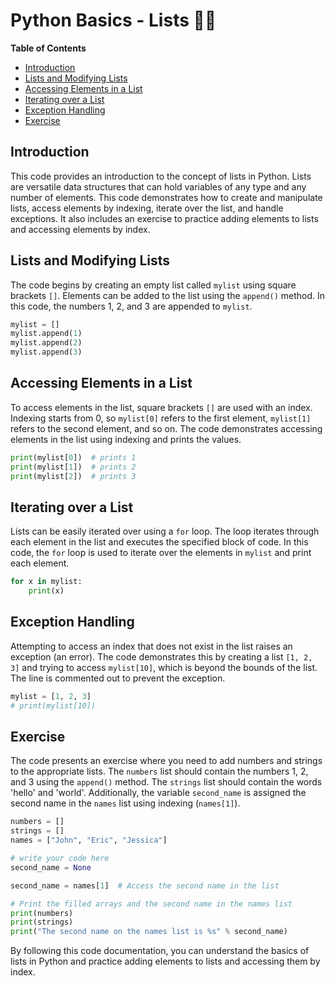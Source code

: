 # Python Basics - Lists 🚀🔥

**Table of Contents**

- [Introduction](#introduction)
- [Lists and Modifying Lists](#lists-and-modifying-lists)
- [Accessing Elements in a List](#accessing-elements-in-a-list)
- [Iterating over a List](#iterating-over-a-list)
- [Exception Handling](#exception-handling)
- [Exercise](#exercise)

## Introduction <a name="introduction"></a>

This code provides an introduction to the concept of lists in Python. Lists are versatile data structures that can hold variables of any type and any number of elements. This code demonstrates how to create and manipulate lists, access elements by indexing, iterate over the list, and handle exceptions. It also includes an exercise to practice adding elements to lists and accessing elements by index.

## Lists and Modifying Lists <a name="lists-and-modifying-lists"></a>

The code begins by creating an empty list called `mylist` using square brackets `[]`. Elements can be added to the list using the `append()` method. In this code, the numbers 1, 2, and 3 are appended to `mylist`.

```python
mylist = []
mylist.append(1)
mylist.append(2)
mylist.append(3)
```

## Accessing Elements in a List <a name="accessing-elements-in-a-list"></a>

To access elements in the list, square brackets `[]` are used with an index. Indexing starts from 0, so `mylist[0]` refers to the first element, `mylist[1]` refers to the second element, and so on. The code demonstrates accessing elements in the list using indexing and prints the values.

```python
print(mylist[0])  # prints 1
print(mylist[1])  # prints 2
print(mylist[2])  # prints 3
```

## Iterating over a List <a name="iterating-over-a-list"></a>

Lists can be easily iterated over using a `for` loop. The loop iterates through each element in the list and executes the specified block of code. In this code, the `for` loop is used to iterate over the elements in `mylist` and print each element.

```python
for x in mylist:
    print(x)
```

## Exception Handling <a name="exception-handling"></a>

Attempting to access an index that does not exist in the list raises an exception (an error). The code demonstrates this by creating a list `[1, 2, 3]` and trying to access `mylist[10]`, which is beyond the bounds of the list. The line is commented out to prevent the exception.

```python
mylist = [1, 2, 3]
# print(mylist[10])
```

## Exercise <a name="exercise"></a>

The code presents an exercise where you need to add numbers and strings to the appropriate lists. The `numbers` list should contain the numbers 1, 2, and 3 using the `append()` method. The `strings` list should contain the words 'hello' and 'world'. Additionally, the variable `second_name` is assigned the second name in the `names` list using indexing (`names[1]`).

```python
numbers = []
strings = []
names = ["John", "Eric", "Jessica"]

# write your code here
second_name = None

second_name = names[1]  # Access the second name in the list

# Print the filled arrays and the second name in the names list
print(numbers)
print(strings)
print("The second name on the names list is %s" % second_name)
```

By following this code documentation, you can understand the basics of lists in Python and practice adding elements to lists and accessing them by index.
